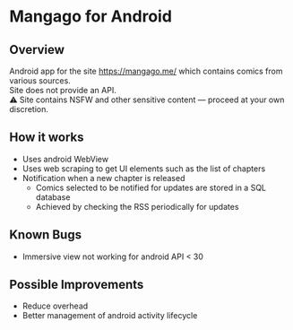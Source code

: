 # Mangago for Android

## Overview
Android app for the site https://mangago.me/ which contains comics from various sources. \
Site does not provide an API.\
⚠ Site contains NSFW and other sensitive content — proceed at your own discretion.

## How it works
 - Uses android WebView 
 - Uses web scraping to get UI elements such as the list of chapters
 - Notification when a new chapter is released
     - Comics selected to be notified for updates are stored in a SQL database
     - Achieved by checking the RSS periodically for updates

## Known Bugs
  - Immersive view not working for android API < 30

## Possible Improvements
  - Reduce overhead
  - Better management of android activity lifecycle 
    




